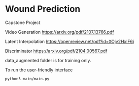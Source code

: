 # Wound Prediction
Capstone Project


Video Generation
https://arxiv.org/pdf/2107.13766.pdf

Latent Interpolation
https://openreview.net/pdf?id=XOjv2HxIF6i

Discriminator
https://arxiv.org/pdf/2104.00567.pdf



data_augmented folder is for training only. 



To run the user-friendly interface
```
python3 main/main.py
```
